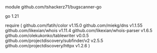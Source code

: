 module github.com/tshackerz71/bugscanner-go

go 1.21

require (
	github.com/fatih/color v1.15.0
	github.com/miekg/dns v1.1.55
	github.com/likexian/whois v1.11.4
	github.com/likexian/whois-parser v1.6.5
	github.com/olekukonko/tablewriter v0.0.5
	github.com/projectdiscovery/subfinder/v2 v2.5.5
	github.com/projectdiscovery/httpx v1.2.6
)
